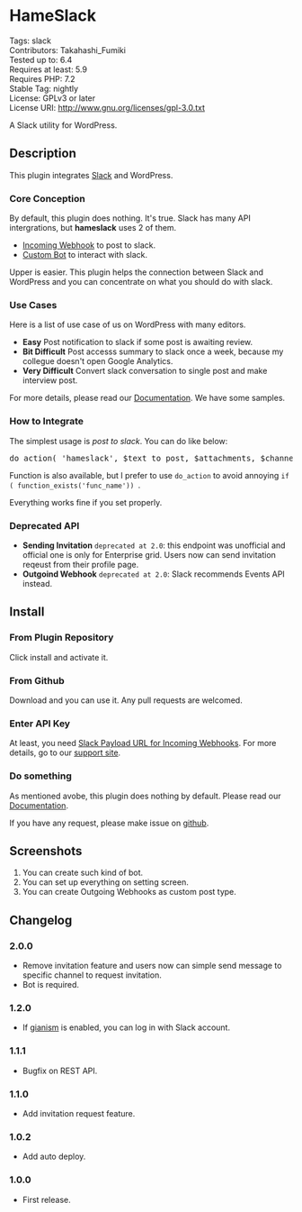 # HameSlack

Tags: slack  
Contributors: Takahashi_Fumiki  
Tested up to: 6.4  
Requires at least: 5.9  
Requires PHP: 7.2  
Stable Tag: nightly  
License: GPLv3 or later  
License URI: http://www.gnu.org/licenses/gpl-3.0.txt

A Slack utility for WordPress.

## Description

This plugin integrates [Slack](https://slack.com) and WordPress.

### Core Conception

By default, this plugin does nothing. It's true. 
Slack has many API intergrations, but **hameslack** uses 2 of them.

- [Incoming Webhook](https://api.slack.com/incoming-webhooks) to post to slack.
- [Custom Bot](https://api.slack.com/bot-users) to interact with slack.

Upper is easier. This plugin helps the connection between Slack and WordPress and you can concentrate on what you should do with slack.

### Use Cases

Here is a list of use case of us on WordPress with many editors.

- **Easy** Post notification to slack if some post is awaiting review.
- **Bit Difficult** Post accesss summary to slack once a week, because my collegue doesn't open Google Analytics.
- **Very Difficult** Convert slack conversation to single post and make interview post.

For more details, please read our [Documentation](https://gianism.info/add-on/hameslack/). We have some samples.

### How to Integrate

The simplest usage is *post to slack*. You can do like below:

<pre>
do_action( 'hameslack', $text_to_post, $attachments, $channel );
</pre>

Function is also available, but I prefer to use `do_action` to avoid annoying `if ( function_exists('func_name')) `.

Everything works fine if you set properly.

### Deprecated API

- **Sending Invitation** <code>deprecated at 2.0</code>:  this endpoint was unofficial and official one is only for Enterprise grid. Users now can send invitation reqeust from their profile page.
- **Outgoind Webhook** <code>deprecated at 2.0</code>: Slack recommends Events API instead.

## Install

### From Plugin Repository

Click install and activate it.

### From Github

Download and you can use it. Any pull requests are welcomed.

### Enter API Key

At least, you need [Slack Payload URL for Incoming Webhooks](https://api.slack.com/incoming-webhooks). For more details, go to our [support site](https://gianism.info/add-on/hameslack/).

### Do something

As mentioned avobe, this plugin does nothing by default. Please read our [Documentation](https://gianism.info/add-on/hameslack/).

If you have any request, please make issue on [github](https://github.com/hametuha/hameslack).

## Screenshots

1. You can create such kind of bot.
2. You can set up everything on setting screen.
3. You can create Outgoing Webhooks as custom post type.

## Changelog

### 2.0.0

- Remove invitation feature and users now can simple send message to specific channel to request invitation.
- Bot is required.

### 1.2.0

- If [gianism](https://wordpress.org/plugins/gianism) is enabled, you can log in with Slack account.

### 1.1.1

- Bugfix on REST API.

### 1.1.0

- Add invitation request feature.

### 1.0.2

- Add auto deploy.

### 1.0.0

- First release.
